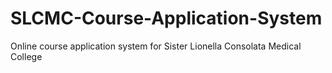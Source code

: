 # SLCMC-Course-Application-System
Online course application system for Sister Lionella Consolata Medical College
